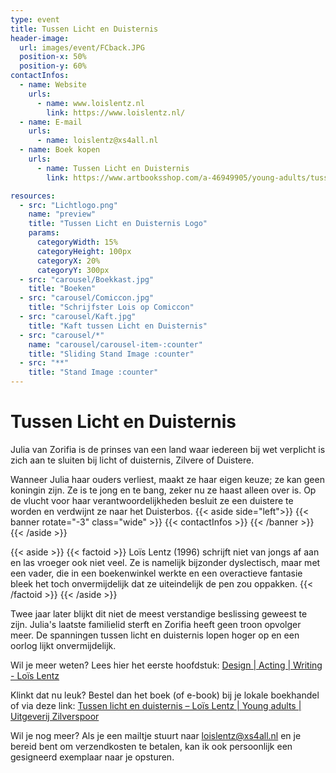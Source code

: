 ```yaml
---
type: event
title: Tussen Licht en Duisternis
header-image:
  url: images/event/FCback.JPG
  position-x: 50%
  position-y: 60%
contactInfos:
  - name: Website
    urls:
      - name: www.loislentz.nl
        link: https://www.loislentz.nl/
  - name: E-mail
    urls:
      - name: loislentz@xs4all.nl
  - name: Boek kopen
    urls:
      - name: Tussen Licht en Duisternis
        link: https://www.artbooksshop.com/a-46949905/young-adults/tussen-licht-en-duisternis-lois-lentz/

resources:
  - src: "Lichtlogo.png"
    name: "preview"
    title: "Tussen Licht en Duisternis Logo"
    params:
      categoryWidth: 15%
      categoryHeight: 100px
      categoryX: 20%
      categoryY: 300px
  - src: "carousel/Boekkast.jpg"
    title: "Boeken"
  - src: "carousel/Comiccon.jpg"
    title: "Schrijfster Lois op Comiccon"
  - src: "carousel/Kaft.jpg"
    title: "Kaft tussen Licht en Duisternis"
  - src: "carousel/*"
    name: "carousel/carousel-item-:counter"
    title: "Sliding Stand Image :counter"
  - src: "**"
    title: "Stand Image :counter"
---
```



# Tussen Licht en Duisternis

Julia van Zorifia is de prinses van een land waar iedereen bij wet verplicht is zich aan te sluiten bij licht of duisternis, Zilvere of Duistere.

Wanneer Julia haar ouders verliest, maakt ze haar eigen keuze; ze kan geen koningin zijn. Ze is te jong en te bang, zeker nu ze haast alleen over is. Op de vlucht voor haar verantwoordelijkheden besluit ze een duistere te worden en verdwijnt ze naar het Duisterbos.
{{< aside side="left">}}
  {{< banner rotate="-3" class="wide" >}}
      {{< contactInfos >}}
  {{< /banner >}}
{{< /aside >}}

{{< aside >}}
    {{< factoid >}}
        Loïs Lentz (1996) schrijft niet van jongs af aan en las vroeger ook niet veel. Ze is namelijk bijzonder dyslectisch, maar met een vader, die in een boekenwinkel werkte en een overactieve fantasie bleek het toch onvermijdelijk dat ze uiteindelijk de pen zou oppakken.
    {{< /factoid >}}
{{< /aside >}}

Twee jaar later blijkt dit niet de meest verstandige beslissing geweest te zijn. Julia's laatste familielid sterft en Zorifia heeft geen troon opvolger meer.
De spanningen tussen licht en duisternis lopen hoger op en een oorlog lijkt onvermijdelijk.

Wil je meer weten? Lees hier het eerste hoofdstuk: [Design | Acting | Writing - Loïs Lentz ](https://www.loislentz.nl/)

Klinkt dat nu leuk? Bestel dan het boek (of e-book) bij je lokale boekhandel of via deze link: [Tussen licht en duisternis – Loïs Lentz | Young adults | Uitgeverij Zilverspoor](https://www.artbooksshop.com/a-46949905/young-adults/tussen-licht-en-duisternis-lois-lentz/)

Wil je nog meer? Als je een mailtje stuurt naar [loislentz@xs4all.nl](mailto:loislentz@xs4all.nl) en je bereid bent om verzendkosten te betalen, kan ik ook persoonlijk een gesigneerd exemplaar naar je opsturen.
